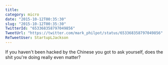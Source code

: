 ```yaml
---
title: 
category: micro
date: "2015-10-12T00:35:30"
slug: "2015-10-12T00:35:30"
TwitterId: "653368358797049856"
TweetUrl: "https://twitter.com/mark_philpot/status/653368358797049856"
ReTweetUser: StartupLJackson
---
```


<i class="fa fa-retweet" aria-hidden="true"></i> If you haven't been hacked by
the Chinese you got to ask yourself, does the shit you're doing really even
matter?

